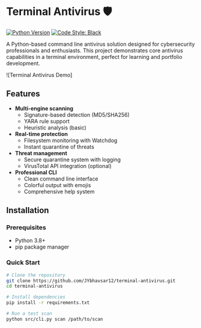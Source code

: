 # Terminal Antivirus 🛡️

[![Python Version](https://img.shields.io/badge/python-3.8+-blue.svg)](https://www.python.org/downloads/)
[![Code Style: Black](https://img.shields.io/badge/code%20style-black-000000.svg)](https://github.com/psf/black)

A Python-based command line antivirus solution designed for cybersecurity professionals and enthusiasts. This project demonstrates core antivirus capabilities in a terminal environment, perfect for learning and portfolio development.

![Terminal Antivirus Demo]

## Features 

- **Multi-engine scanning**
  - Signature-based detection (MD5/SHA256)
  - YARA rule support
  - Heuristic analysis (basic)
- **Real-time protection**
  - Filesystem monitoring with Watchdog
  - Instant quarantine of threats
- **Threat management**
  - Secure quarantine system with logging
  - VirusTotal API integration (optional)
- **Professional CLI**
  - Clean command line interface
  - Colorful output with emojis
  - Comprehensive help system

## Installation 

### Prerequisites
- Python 3.8+
- pip package manager

### Quick Start
```bash
# Clone the repository
git clone https://github.com/JYbhavsar12/terminal-antivirus.git
cd terminal-antivirus

# Install dependencies
pip install -r requirements.txt

# Run a test scan
python src/cli.py scan /path/to/scan
